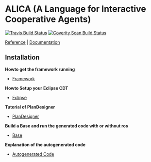 # ALICA (A Language for Interactive Cooperative Agents)
[![Travis Build Status](https://secure.travis-ci.org/rapyuta-robotics/alica.svg?branch=rr-devel)](http://travis-ci.org/rapyuta-robotics/alica) [![Coverity Scan Build Status](https://scan.coverity.com/projects/rapyuta-robotics-alica/badge.svg)](https://scan.coverity.com/projects/rapyuta-robotics-alica)

[Reference](https://carpe-noctem-cassel.github.io/alica) | [Documentation](https://carpe-noctem-cassel.github.io)

## Installation

**Howto get the framework running**
* [Framework](docs/Alica_howto_get_the_framework_running.md)

**Howto Setup your Eclipse CDT**
* [Eclipse](docs/Alica_howto_setup_your_eclipse.md)

**Tutorial of PlanDesigner**
* [PlanDesigner](https://github.com/carpe-noctem-cassel/alica-plan-designer/blob/master/README.md)

**Build a Base and run the generated code with or without ros**
* [Base](docs/Alica_Base.md)

**Explanation of the autogenerated code**
* [Autogenerated Code](docs/Alica_autogen.md)
